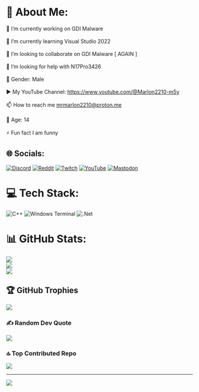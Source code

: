 # 💫 About Me:
🔭 I’m currently working on GDI Malware<br><br>🌱 I’m currently learning Visual Studio 2022<br><br>👯 I’m looking to collaborate on GDI Malware [ AGAIN ]<br><br>🤝 I’m looking for help with N17Pro3426<br><br>🚻 Gender: Male<br><br>▶️ My YouTube Channel: https://www.youtube.com/@Marlon2210-m5y<br><br>📫 How to reach me mrmarlon2210@proton.me<br><br>💙 Age: 14<br><br>⚡ Fun fact I am funny


## 🌐 Socials:
[![Discord](https://img.shields.io/badge/Discord-%237289DA.svg?logo=discord&logoColor=white)](https://discord.gg/nUJuYSFaE8) [![Reddit](https://img.shields.io/badge/Reddit-%23FF4500.svg?logo=Reddit&logoColor=white)](https://reddit.com/user/MrMarlon2210) [![Twitch](https://img.shields.io/badge/Twitch-%239146FF.svg?logo=Twitch&logoColor=white)](https://twitch.tv/mrmarlon2210) [![YouTube](https://img.shields.io/badge/YouTube-%23FF0000.svg?logo=YouTube&logoColor=white)](https://youtube.com/@UCtwx70xdv37I5XfnRTVC_wA) [![Mastodon](https://img.shields.io/badge/-MASTODON-%232B90D9?style=for-the-badge&logo=mastodon&logoColor=white)](https://mastodon.social/@Marlon2210) 

# 💻 Tech Stack:
![C++](https://img.shields.io/badge/c++-%2300599C.svg?style=for-the-badge&logo=c%2B%2B&logoColor=white) ![Windows Terminal](https://img.shields.io/badge/Windows%20Terminal-%234D4D4D.svg?style=for-the-badge&logo=windows-terminal&logoColor=white) ![.Net](https://img.shields.io/badge/.NET-5C2D91?style=for-the-badge&logo=.net&logoColor=white)
# 📊 GitHub Stats:
![](https://github-readme-stats.vercel.app/api?username=MrMarlon2210-jpg&theme=dark&hide_border=false&include_all_commits=true&count_private=true)<br/>
![](https://github-readme-streak-stats.herokuapp.com/?user=MrMarlon2210-jpg&theme=dark&hide_border=false)<br/>
![](https://github-readme-stats.vercel.app/api/top-langs/?username=MrMarlon2210-jpg&theme=dark&hide_border=false&include_all_commits=true&count_private=true&layout=compact)

## 🏆 GitHub Trophies
![](https://github-profile-trophy.vercel.app/?username=MrMarlon2210-jpg&theme=default&no-frame=false&no-bg=false&margin-w=4)

### ✍️ Random Dev Quote
![](https://quotes-github-readme.vercel.app/api?type=horizontal&theme=dark)

### 🔝 Top Contributed Repo
![](https://github-contributor-stats.vercel.app/api?username=MrMarlon2210-jpg&limit=5&theme=dark&combine_all_yearly_contributions=true)

---
[![](https://visitcount.itsvg.in/api?id=MrMarlon2210-jpg&icon=5&color=1)](https://visitcount.itsvg.in)

<!-- Proudly created with GPRM ( https://gprm.itsvg.in ) -->

